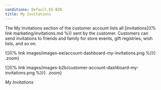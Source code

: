 ```yaml
---
conditions: Default.EE-B2B
title: My Invitations
---
```


The My Invitations section of the customer account lists all [invitations]({% link marketing/invitations.md %}) sent by the customer. Customers can send invitations to friends and family for store events, gift registries, wish lists, and so on. 

<!--{% if "Default.EE ONLY" contains site.edition %}-->
![]({% link images/images-ee/account-dashboard-my-invitations.png %}){: .zoom}
<!--{% endif %}-->
<!--{% if "Default.B2B Only" contains site.edition %}-->
![]({% link images/images-b2b/customer-account-dashboard-my-invitations.png %}){: .zoom}
<!--{% endif %}-->
_My Invitations_
